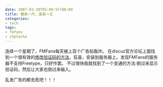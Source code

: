 ```yaml
---
date: 2007-03-20T05:09:57+08:00
title: 魔高一尺，道高一丈
categories:
- tech
tags:
- fmfans
- chptacha
---
```

连续一个星期了，FMFans每天被上百个广告贴轰炸。
在discuz官方论坛上面找到一个很有效的[修改验证码的方法](http://www.discuz.net/viewthread.php?tid=539344&highlight=%25B9%25E3%25B8%25E6)，狂喜，安装到服务器上，发现FMFans的服务器不支持Freetype，只好作罢。
不过很快我就找到了一个变通的方法:倒过来显示验证码，然后让大家也倒过来输入。

乱发广告的都去死吧！！！
